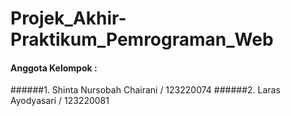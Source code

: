﻿# Projek_Akhir-Praktikum_Pemrograman_Web

 #### Anggota Kelompok :
 ######1. Shinta Nursobah Chairani / 123220074
 ######2. Laras Ayodyasari / 123220081
